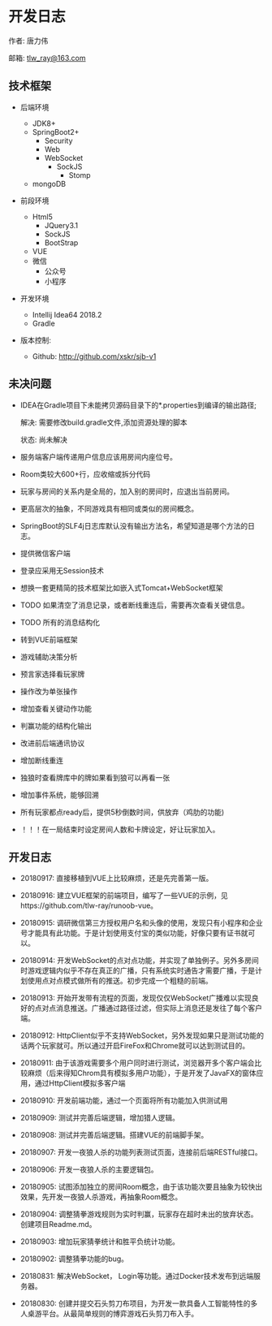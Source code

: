 # 开发日志

作者: 唐力伟

邮箱: tlw_ray@163.com

## 技术框架

* 后端环境
    - JDK8+
    - SpringBoot2+
        - Security
        - Web
        - WebSocket
            - SockJS
                - Stomp
    - mongoDB
* 前段环境
    - Html5
        - JQuery3.1
        - SockJS
        - BootStrap
    - VUE
    - 微信
        - 公众号
        - 小程序
* 开发环境
    - Intellij Idea64 2018.2
    - Gradle
    
* 版本控制:
    - Github: http://github.com/xskr/sjb-v1
    
## 未决问题

- IDEA在Gradle项目下未能拷贝源码目录下的*.properties到编译的输出路径;

  解决: 需要修改build.gradle文件,添加资源处理的脚本
  
  状态: 尚未解决
  
- 服务端客户端传递用户信息应该用房间内座位号。

- Room类较大600+行，应收缩或拆分代码

- 玩家与房间的关系内是全局的，加入别的房间时，应退出当前房间。

- 更高层次的抽象，不同游戏具有相同或类似的房间概念。

- SpringBoot的SLF4j日志库默认没有输出方法名，希望知道是哪个方法的日志。

- 提供微信客户端

- 登录应采用无Session技术

- 想换一套更精简的技术框架比如嵌入式Tomcat+WebSocket框架

- TODO 如果清空了消息记录，或者断线重连后，需要再次查看关键信息。
- TODO 所有的消息结构化
- 转到VUE前端框架
- 游戏辅助决策分析
- 预言家选择看玩家牌
- 操作改为单张操作
- 增加查看关键动作功能
- 判赢功能的结构化输出
- 改进前后端通讯协议
- 增加断线重连
- 独狼时查看牌库中的牌如果看到狼可以再看一张
- 增加事件系统，能够回溯
- 所有玩家都点ready后，提供5秒倒数时间，供放弃（鸡肋的功能)
- ！！！在一局结束时设定房间人数和卡牌设定，好让玩家加入。
## 开发日志
* 20180917: 直接移植到VUE上比较麻烦，还是先完善第一版。

* 20180916: 建立VUE框架的前端项目，编写了一些VUE的示例，见https://github.com/tlw-ray/runoob-vue。
* 20180915: 调研微信第三方授权用户名和头像的使用，发现只有小程序和企业号才能具有此功能。于是计划使用支付宝的类似功能，好像只要有证书就可以。
* 20180914: 开发WebSocket的点对点功能，并实现了单独例子。另外多房间时游戏逻辑内似乎不存在真正的广播，只有系统实时通告才需要广播，于是计划使用点对点模式做所有的推送。初步完成一个粗糙的前端。
* 20180913: 开始开发带有流程的页面，发现仅仅WebSocket广播难以实现良好的点对点消息推送。广播通过路径过滤，但实际上消息还是发往了每个客户端。
* 20180912: HttpClient似乎不支持WebSocket，另外发现如果只是测试功能的话两个玩家就可。所以通过开启FireFox和Chrome就可以达到测试目的。
* 20180911: 由于该游戏需要多个用户同时进行测试，浏览器开多个客户端会比较麻烦（后来得知Chrom具有模拟多用户功能），于是开发了JavaFX的窗体应用，通过HttpClient模拟多客户端
* 20180910: 开发前端功能，通过一个页面将所有功能加入供测试用
* 20180909: 测试并完善后端逻辑，增加猎人逻辑。
* 20180908: 测试并完善后端逻辑。搭建VUE的前端脚手架。
* 20180907: 开发一夜狼人杀的功能列表测试页面，连接前后端RESTful接口。        
* 20180906: 开发一夜狼人杀的主要逻辑包。
* 20180905: 试图添加独立的房间Room概念，由于该功能次要且抽象为较快出效果，先开发一夜狼人杀游戏，再抽象Room概念。
* 20180904: 调整猜拳游戏规则为实时判赢，玩家存在超时未出的放弃状态。创建项目Readme.md。
* 20180903: 增加玩家猜拳统计和胜平负统计功能。
* 20180902: 调整猜拳功能的bug。
* 20180831: 解决WebSocket， Login等功能。通过Docker技术发布到远端服务器。
* 20180830: 创建并提交石头剪刀布项目，为开发一款具备人工智能特性的多人桌游平台。从最简单规则的博弈游戏石头剪刀布入手。
